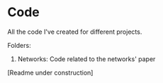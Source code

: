 # Code

All the code I've created for different projects.

Folders:
1) Networks: Code related to the networks' paper

[Readme under construction]
